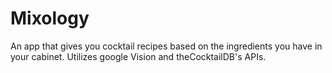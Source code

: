 # Mixology

An app that gives you cocktail recipes based on the ingredients you have in your cabinet. Utilizes google Vision and theCocktailDB's APIs. 
